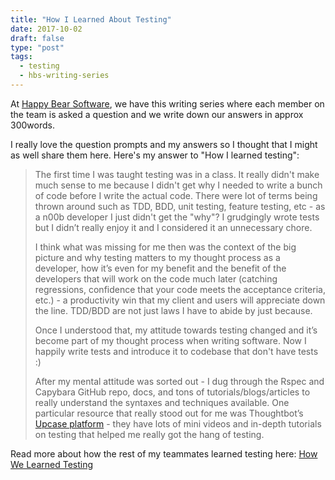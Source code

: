 ```yaml
---
title: "How I Learned About Testing"
date: 2017-10-02
draft: false
type: "post"
tags:
  - testing
  - hbs-writing-series
---
```


At [Happy Bear Software](https://www.happybearsoftware.com/), we have this writing series where each member on the team is asked a question and we write down our answers in approx 300words.

I really love the question prompts and my answers so I thought that I might as well share them here. Here's my answer to "How I learned testing":

> The first time I was taught testing was in a class. It really didn't make much sense to me because I didn't get why I needed to write a bunch of code before I write the actual code. There were lot of terms being thrown around such as TDD, BDD, unit testing, feature testing, etc - as a n00b developer I just didn't get the "why"? I grudgingly wrote tests but I didn’t really enjoy it and I considered it an unnecessary chore.
>
> I think what was missing for me then was the context of the big picture and why testing matters to my thought process as a developer, how it’s even for my benefit and the benefit of the developers that will work on the code much later  (catching regressions, confidence that your code meets the acceptance criteria, etc.) - a productivity win that my client and users will appreciate down the line. TDD/BDD are not just laws I have to abide by just because.
>
> Once I understood that, my attitude towards testing changed and it’s become part of my thought process when writing software. Now I happily write tests and introduce it to codebase that don't have tests :)
>
> After my mental attitude was sorted out - I dug through the Rspec and Capybara GitHub repo, docs, and tons of tutorials/blogs/articles to really understand the syntaxes and techniques available. One particular resource that really stood out for me was Thoughtbot’s [Upcase platform](https://thoughtbot.com/upcase/practice) - they have lots of mini videos and in-depth tutorials on testing that helped me really got the hang of testing.

Read more about how the rest of my teammates learned testing here: [How We Learned Testing](https://www.happybearsoftware.com/how-we-learned-about-testing)

